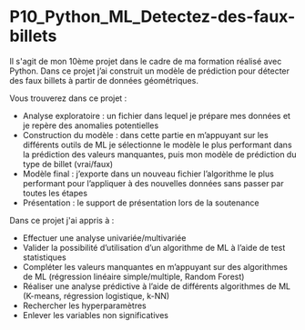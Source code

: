 # P10_Python_ML_Detectez-des-faux-billets

Il s'agit de mon 10ème projet dans le cadre de ma formation réalisé avec Python. Dans ce projet j’ai construit un modèle de prédiction pour détecter des faux billets à partir de données géométriques.
 
Vous trouverez dans ce projet :
-	Analyse exploratoire : un fichier dans lequel je prépare mes données et je repère des anomalies potentielles
-	Construction du modèle : dans cette partie en m’appuyant sur les différents outils de ML je sélectionne le modèle le plus performant dans la prédiction des valeurs manquantes, puis mon modèle de prédiction du type de billet (vrai/faux)
-	Modèle final : j’exporte dans un nouveau fichier l’algorithme le plus performant pour l’appliquer à des nouvelles données sans passer par toutes les étapes
-	Présentation : le support de présentation lors de la soutenance

Dans ce projet j'ai appris à :
-	Effectuer une analyse univariée/multivariée
-	Valider la possibilité d’utilisation d’un algorithme de ML à l’aide de test statistiques
-	Compléter les valeurs manquantes en m’appuyant sur des algorithmes de ML (régression linéaire simple/multiple, Random Forest)
-	Réaliser une analyse prédictive à l’aide de différents algorithmes de ML (K-means, régression logistique, k-NN)
-	Rechercher les hyperparamètres
-	Enlever les variables non significatives
